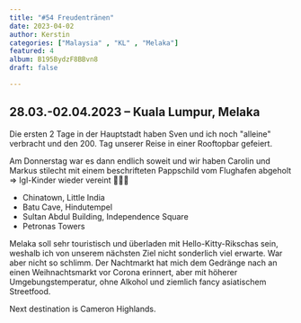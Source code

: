 ```yaml
---
title: "#54 Freudentränen"
date: 2023-04-02
author: Kerstin
categories: ["Malaysia" , "KL" , "Melaka"]
featured: 4
album: B195BydzF8BBvn8
draft: false

---
```


## 28.03.-02.04.2023 – Kuala Lumpur, Melaka

Die ersten 2 Tage in der Hauptstadt haben Sven und ich noch "alleine" verbracht und den 200. Tag unserer Reise in einer Rooftopbar gefeiert. 

Am Donnerstag war es dann endlich soweit und wir haben Carolin und Markus stilecht mit einem beschrifteten Pappschild vom Flughafen abgeholt => Igl-Kinder wieder vereint 🥹🤗🥰 

* Chinatown, Little India
* Batu Cave, Hindutempel
* Sultan Abdul Building, Independence Square
* Petronas Towers

Melaka soll sehr touristisch und überladen mit Hello-Kitty-Rikschas sein, weshalb ich von unserem nächsten Ziel nicht sonderlich viel erwarte. War aber nicht so schlimm. Der Nachtmarkt hat mich dem Gedränge nach an einen Weihnachtsmarkt vor Corona erinnert, aber mit höherer Umgebungstemperatur, ohne Alkohol und ziemlich fancy asiatischem Streetfood.

Next destination is Cameron Highlands. 